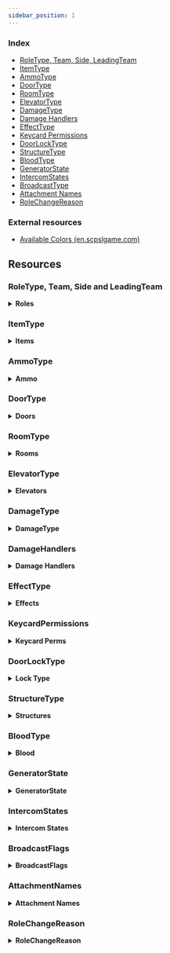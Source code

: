 ```yaml
---
sidebar_position: 1
---
```


### Index

- [RoleType, Team, Side, LeadingTeam](#roletype-team-side-and-leadingteam)
- [ItemType](#itemtype)
- [AmmoType](#ammotype)
- [DoorType](#doortype)
- [RoomType](#roomtype)
- [ElevatorType](#elevatortype)
- [DamageType](#damagetype)
- [Damage Handlers](#damagehandlers)
- [EffectType](#effecttype)
- [Keycard Permissions](#keycardpermissions)
- [DoorLockType](#doorlocktype)
- [StructureType](#structuretype)
- [BloodType](#bloodtype)
- [GeneratorState](#generatorstate)
- [IntercomStates](#intercomstates)
- [BroadcastType](#broadcasttype)
- [Attachment Names](#attachmentnames)
- [RoleChangeReason](#rolechangereason)

### External resources

- [Available Colors (en.scpslgame.com)](https://en.scpslgame.com/index.php/Docs:Permissions#Colors)

## Resources

### RoleType, Team, Side and LeadingTeam

<details><summary> <b>Roles</b></summary>

```md title="Latest Updated: 13.5.0.0"
| Id  | RoleTypeId     |
|-----|----------------|
| -1  | None           |
| 0   | Scp173         |
| 1   | ClassD         |
| 2   | Spectator      |
| 3   | Scp106         |
| 4   | NtfSpecialist  |
| 5   | Scp049         |
| 6   | Scientist      |
| 7   | Scp079         |
| 8   | ChaosConscript |
| 9   | Scp096         |
| 10  | Scp0492        |
| 11  | NtfSergeant    |
| 12  | NtfCaptain     |
| 13  | NtfPrivate     |
| 14  | Tutorial       |
| 15  | FacilityGuard  |
| 16  | Scp939         |
| 17  | CustomRole     |
| 18  | ChaosRifleman  |
| 19  | ChaosMarauder  |
| 20  | ChaosRepressor |
| 21  | Overwatch      |
| 22  | Filmmaker      |
| 23  | Scp3114        |
```

</details>

### ItemType

<details><summary> <b>Items</b></summary>

```md  title="Latest Updated: 13.5.0.0"
[-1] None
[0] KeycardJanitor
[1] KeycardScientist
[2] KeycardResearchCoordinator
[3] KeycardZoneManager
[4] KeycardGuard
[5] KeycardMTFPrivate
[6] KeycardContainmentEngineer
[7] KeycardMTFOperative
[8] KeycardMTFCaptain
[9] KeycardFacilityManager
[10] KeycardChaosInsurgency
[11] KeycardO5
[12] Radio
[13] GunCOM15
[14] Medkit
[15] Flashlight
[16] MicroHID
[17] SCP500
[18] SCP207
[19] Ammo12gauge
[20] GunE11SR
[21] GunCrossvec
[22] Ammo556x45
[23] GunFSP9
[24] GunLogicer
[25] GrenadeHE
[26] GrenadeFlash
[27] Ammo44cal
[28] Ammo762x39
[29] Ammo9x19
[30] GunCOM18
[31] SCP018
[32] SCP268
[33] Adrenaline
[34] Painkillers
[35] Coin
[36] ArmorLight
[37] ArmorCombat
[38] ArmorHeavy
[39] GunRevolver
[40] GunAK
[41] GunShotgun
[42] SCP330
[43] SCP2176
[44] SCP244a
[45] SCP244b
[46] SCP1853
[47] ParticleDisruptor
[48] GunCom45
[49] SCP1576
[50] Jailbird
[51] AntiSCP207
[52] GunFRMG0
[53] GunA7
[54] Lantern
```

</details>


### AmmoType

<details><summary> <b>Ammo</b></summary>

```md title="Latest Updated: 8.9.6.0"
[0] None
[1] Nato556
[2] Nato762
[3] Nato9
[4] Ammo12Gauge
[5] Ammo44Cal
```

</details>

### DoorType

<details><summary> <b>Doors</b></summary>

```md title="Latest Updated: 8.9.6.0"
[0] UnknownDoor
[1] Scp914Door
[2] GR18Inner
[3] Scp049Gate
[4] Scp049Armory
[5] Scp079First
[6] Scp079Second
[7] Scp096
[8] Scp079Armory
[9] Scp106Primary
[10] Scp106Secondary
[11] Scp173Gate
[12] Scp173Connector
[13] Scp173Armory
[14] Scp173Bottom
[15] GR18Gate
[16] Scp914Gate
[17] Scp939Cryo
[18] CheckpointLczA
[19] CheckpointLczB
[20] EntranceDoor
[21] EscapePrimary
[22] EscapeSecondary
[23] ServersBottom
[24] GateA
[25] GateB
[26] HczArmory
[27] HeavyContainmentDoor
[28] HID
[29] HIDLeft
[30] HIDRight
[31] Intercom
[32] LczArmory
[33] LczCafe
[34] LczWc
[35] LightContainmentDoor
[36] NukeArmory
[37] NukeSurface
[38] PrisonDoor
[39] SurfaceGate
[40] Scp330
[41] Scp330Chamber
[42] CheckpointGate
[43] SurfaceDoor
[44] CheckpointEzHczA
[45] CheckpointEzHczB
[46] UnknownGate
[47] UnknownElevator
[48] ElevatorGateA
[49] ElevatorGateB
[50] ElevatorNuke
[51] ElevatorScp049
[52] ElevatorLczA
[53] ElevatorLczB
[54] CheckpointArmoryA
[55] CheckpointArmoryB
[56] Airlock
[57] Scp173NewGate
```

</details>



### RoomType

<details><summary> <b>Rooms</b></summary>

```md title="Latest Updated: 8.9.6.0"
[0] Unknown
[1] LczArmory
[2] LczCurve
[3] LczStraight
[4] Lcz914
[5] LczCrossing
[6] LczTCross
[7] LczCafe
[8] LczPlants
[9] LczToilets
[10] LczAirlock
[11] Lcz173
[12] LczClassDSpawn
[13] LczCheckpointB
[14] LczGlassBox
[15] LczCheckpointA
[16] Hcz079
[17] HczEzCheckpointA
[18] HczEzCheckpointB
[19] HczArmory
[20] Hcz939
[21] HczHid
[22] Hcz049
[23] HczCrossing
[24] Hcz106
[25] HczNuke
[26] HczTesla
[27] HczServers
[28] HczTCross
[29] HczCurve
[30] Hcz096
[31] EzVent
[32] EzIntercom
[33] EzGateA
[34] EzDownstairsPcs
[35] EzCurve
[36] EzPcs
[37] EzCrossing
[38] EzCollapsedTunnel
[39] EzConference
[40] EzStraight
[41] EzCafeteria
[42] EzUpstairsPcs
[43] EzGateB
[44] EzShelter
[45] Pocket
[46] Surface
[47] HczStraight
[48] EzTCross
[49] Lcz330
[50] EzCheckpointHallway
[51] HczTestRoom
[52] HczElevatorA
[53] HczElevatorB
```

</details>

### ElevatorType

<details><summary> <b>Elevators</b></summary>

```md title="Latest Updated: 8.9.6.0"
[0] Unknown
[1] GateA
[2] GateB
[3] Nuke
[4] Scp049
[5] LczA
[6] LczB
```

</details>

### DamageType

<details><summary> <b>DamageType</b></summary>

```md title="Latest Updated: 8.9.6.0"
[0] Unknown
[1] Falldown
[2] Warhead
[3] Decontamination
[4] Asphyxiation
[5] Poison
[6] Bleeding
[7] Firearm
[8] MicroHid
[9] Tesla
[10] Scp
[11] Explosion
[12] Scp018
[13] Scp207
[14] Recontainment
[15] Crushed
[16] FemurBreaker
[17] PocketDimension
[18] FriendlyFireDetector
[19] SeveredHands
[20] Custom
[21] Scp049
[22] Scp096
[23] Scp173
[24] Scp939
[25] Scp0492
[26] Scp106
[27] Crossvec
[28] Logicer
[29] Revolver
[30] Shotgun
[31] AK
[32] Com15
[33] Com18
[34] Fsp9
[35] E11Sr
[36] Hypothermia
[37] ParticleDisruptor
[38] CardiacArrest
[39] Com45
[40] Jailbird
[41] Frmg0
[42] A7
[43] Scp3114
[44] Strangled
[45] Marshmallow
```

</details>

### DamageHandlers

<details><summary> <b>Damage Handlers</b></summary>

```md title="Latest Updated: 05/08/2022"
All available DamageHandlers

+ Symbol ':' literally means "inherits from"
* In C#, inheritance is a process in which one object acquires all the properties and behaviors of its parent object automatically.

PlayerStatsSystem::DamageHandlerBase
PlayerStatsSystem::StandardDamageHandler : DamageHandlerBase
PlayerStatsSystem::AttackerDamageHandler : StandardDamageHandler
PlayerStatsSystem::CustomReasonDamageHandler : StandardDamageHandler
PlayerStatsSystem::UniversalDamageHandler : StandardDamageHandler
PlayerStatsSystem::WarheadDamageHandler : StandardDamageHandler
PlayerStatsSystem::RecontainmentDamageHandler : AttackerDamageHandler
PlayerStatsSystem::FirearmDamageHandler : AttackerDamageHandler
PlayerStatsSystem::ScpDamageHandler : AttackerDamageHandler
PlayerStatsSystem::Scp096DamageHandler : AttackerDamageHandler
PlayerStatsSystem::MicroHidDamageHandler : AttackerDamageHandler
PlayerStatsSystem::ExplosionDamageHandler : AttackerDamageHandler
PlayerStatsSystem::Scp018DamageHandler : AttackerDamageHandler
```

</details>

### EffectType

<details><summary> <b>Effects</b></summary>

```md title="Latest Updated: 8.9.6.0"
[0] None
[1] AmnesiaItems
[2] AmnesiaVision
[3] Asphyxiated
[4] Bleeding
[5] Blinded
[6] Burned
[7] Concussed
[8] Corroding
[9] Deafened
[10] Decontaminating
[11] Disabled
[12] Ensnared
[13] Exhausted
[14] Flashed
[15] Hemorrhage
[16] Invigorated
[17] BodyshotReduction
[18] Poisoned
[19] Scp207
[20] Invisible
[21] SinkHole
[22] DamageReduction
[23] MovementBoost
[24] RainbowTaste
[25] SeveredHands
[26] Stained
[27] Vitality
[28] Hypothermia
[29] Scp1853
[30] CardiacArrest
[31] InsufficientLighting
[32] SoundtrackMute
[33] SpawnProtected
[34] Traumatized
[35] AntiScp207
[36] Scanned
[37] PocketCorroding
[38] SilentWalk
[39] Marshmallow
[40] Strangled
[41] Ghostly
[42] FogControl
[43] Slowness
```

</details>

### KeycardPermissions

<details><summary> <b>Keycard Perms</b></summary>

```md title="Latest Updated: 8.9.6.0"
[0] None
[1] Checkpoints
[2] ExitGates
[4] Intercom
[8] AlphaWarhead
[16] ContainmentLevelOne
[32] ContainmentLevelTwo
[64] ContainmentLevelThree
[128] ArmoryLevelOne
[256] ArmoryLevelTwo
[512] ArmoryLevelThree
[1024] ScpOverride
```

</details>

### DoorLockType

<details><summary> <b>Lock Type</b></summary>

```md title="Latest Updated: 8.9.6.0"
[0] None
[1] Regular079
[2] Lockdown079
[4] Warhead
[8] AdminCommand
[16] DecontLockdown
[32] DecontEvacuate
[64] SpecialDoorFeature
[128] NoPower
[256] Isolation
[512] Lockdown2176
```

</details>

### StructureType

<details><summary> <b>Structures</b></summary>

```md title="Latest Updated: 13.5.0.0"
[0] StandardLocker
[1] LargeGunLocker
[2] ScpPedestal
[3] Scp079Generator
[4] SmallWallCabinet
[5] Workstation
```

</details>

### BloodType

<details><summary> <b>Blood</b></summary>

```md title="Latest Updated: 8.9.6.0"
[0] Default
[1] Scp106
[2] Spreaded
[3] Faded
```

</details>

### GeneratorState

<details><summary> <b>GeneratorState</b></summary>

```md title="Latest Updated: 8.9.6.0"
[1] None
[2] Unlocked
[4] Open
[8] Activating
[16] Engaged
```

</details>

### IntercomStates

<details><summary> <b>Intercom States</b></summary>

```md title="Latest Updated: 13.5.0.0"
[0] Ready
[1] Starting
[2] InUse
[3] Cooldown
[4] NotFound
```

</details>

### BroadcastFlags

<details><summary> <b>BroadcastFlags</b></summary>

```md title="Latest Updated: 13.5.0.0"
[0] Normal
[1] Truncated
[2] AdminChat
```

</details>



### AttachmentNames

<details><summary> <b>Attachment Names</b></summary>

```md title="Latest Updated: 8.9.6.0"
[0] None
[1] IronSights
[2] DotSight
[3] HoloSight
[4] NightVisionSight
[5] AmmoSight
[6] ScopeSight
[7] StandardStock
[8] ExtendedStock
[9] RetractedStock
[10] LightweightStock
[11] HeavyStock
[12] RecoilReducingStock
[13] Foregrip
[14] Laser
[15] Flashlight
[16] AmmoCounter
[17] StandardBarrel
[18] ExtendedBarrel
[19] SoundSuppressor
[20] FlashHider
[21] MuzzleBrake
[22] MuzzleBooster
[23] StandardMagFMJ
[24] StandardMagAP
[25] StandardMagJHP
[26] ExtendedMagFMJ
[27] ExtendedMagAP
[28] ExtendedMagJHP
[29] DrumMagFMJ
[30] DrumMagAP
[31] DrumMagJHP
[32] LowcapMagFMJ
[33] LowcapMagAP
[34] LowcapMagJHP
[35] CylinderMag4
[36] CylinderMag6
[37] CylinderMag8
[38] CarbineBody
[39] RifleBody
[40] ShortBarrel
[41] ShotgunChoke
[42] ShotgunExtendedBarrel
[43] NoRifleStock
[44] ShotgunSingleShot
[45] ShotgunDoubleShot
```

</details>

### RoleChangeReason

<details><summary> <b>RoleChangeReason</b></summary>

```md title="Latest Updated: 13.5.0.0"
[0] None
[1] RoundStart
[2] LateJoin
[3] Respawn
[4] Died
[5] Escaped
[6] Revived
[7] RemoteAdmin
[8] Destroyed
```

</details>


